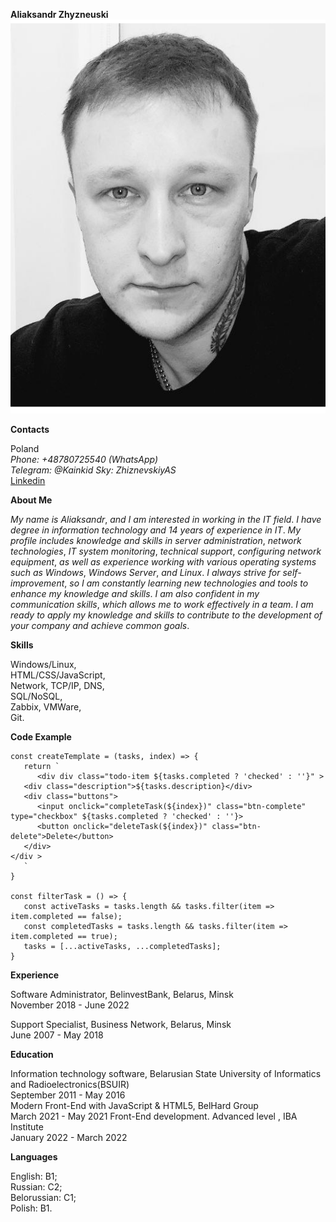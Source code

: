 **Aliaksandr Zhyzneuski**
![ava](ava.jpg)

**Contacts**

Poland  
_Phone: +48780725540 (WhatsApp)_  
_Telegram: @Kainkid_
_Sky: ZhiznevskiyAS_  
[Linkedin](https://www.linkedin.com/in/aliaksandr-zhyzneuski-3059b4225/)

**About Me**

_My_ _name_ _is_ _Aliaksandr_, _and_ _I_ _am_ _interested_ _in_ _working_ _in_ _the_ _IT_
_field_. _I_ _have_ _degree_ _in_ _information_ _technology_ _and_ _14_ _years_ _of_
_experience_ _in_ _IT_. _My_ _profile_ _includes_ _knowledge_ _and_ _skills_ _in_ _server_ _administration_,
_network_ _technologies_, _IT_ _system_ _monitoring_, _technical_ _support_, _configuring_ _network_ _equipment_,
_as_ _well_ _as_ _experience_ _working_ _with_ _various_ _operating_ _systems_ _such_ _as_
_Windows_, _Windows_ _Server_, _and_ _Linux_.
_I_ _always_ _strive_ _for_ _self-improvement_, _so_ _I_ _am_ _constantly_ _learning_
_new_ _technologies_ _and_ _tools_ _to_ _enhance_ _my_ _knowledge_ _and_ _skills_. _I_
_am_ _also_ _confident_ _in_ _my_ _communication_ _skills_, _which_ _allows_ _me_ _to_
_work_ _effectively_ _in_ _a_ _team_.
_I_ _am_ _ready_ _to_ _apply_ _my_ _knowledge_ _and_ _skills_ _to_ _contribute_ _to_ _the_
_development_ _of_ _your_ _company_ _and_ _achieve_ _common_ _goals_.

**Skills**

Windows/Linux,  
HTML/CSS/JavaScript,  
Network, TCP/IP, DNS,  
SQL/NoSQL,  
Zabbix, VMWare,  
Git.

**Code Example**

```
const createTemplate = (tasks, index) => {
   return `
      <div div class="todo-item ${tasks.completed ? 'checked' : ''}" >
   <div class="description">${tasks.description}</div>
   <div class="buttons">
      <input onclick="completeTask(${index})" class="btn-complete" type="checkbox" ${tasks.completed ? 'checked' : ''}>
      <button onclick="deleteTask(${index})" class="btn-delete">Delete</button>
   </div>
</div >
   `
}

const filterTask = () => {
   const activeTasks = tasks.length && tasks.filter(item => item.completed == false);
   const completedTasks = tasks.length && tasks.filter(item => item.completed == true);
   tasks = [...activeTasks, ...completedTasks];
}
```

**Experience**

Software Administrator, BelinvestBank, Belarus, Minsk  
November 2018 - June 2022

Support Specialist, Business Network, Belarus, Minsk  
June 2007 - May 2018

**Education**

Information technology software, Belarusian State University of
Informatics and Radioelectronics(BSUIR)  
September 2011 - May 2016  
Modern Front-End with JavaScript & HTML5, BelHard Group  
March 2021 - May 2021
Front-End development. Advanced level , IBA Institute  
January 2022 - March 2022

**Languages**

English: B1;  
Russian: C2;  
Belorussian: C1;  
Polish: B1.
